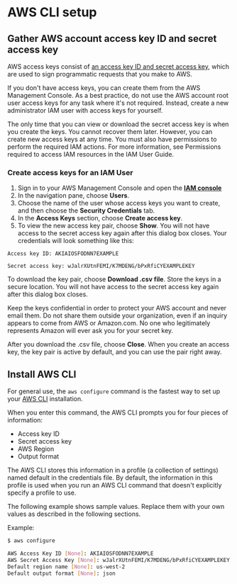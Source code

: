 # AWS CLI setup

## Gather AWS account access key ID and secret access key

AWS access keys consist of [an access key ID and secret access key](https://docs.aws.amazon.com/cli/latest/userguide/cli-configure-quickstart.html#cli-configure-quickstart-creds), which are used to sign programmatic requests that you make to AWS. 

If you don't have access keys, you can create them from the AWS Management Console. As a best practice, do not use the AWS account root user access keys for any task where it's not required. Instead, create a new administrator IAM user with access keys for yourself.

The only time that you can view or download the secret access key is when you create the keys. You cannot recover them later. However, you can create new access keys at any time. You must also have permissions to perform the required IAM actions. For more information, see Permissions required to access IAM resources in the IAM User Guide.

### Create access keys for an IAM User

1. Sign in to your AWS Management Console and open the [**IAM console**](https://console.aws.amazon.com/iam/)
2. In the navigation pane, choose **Users**.
3. Choose the name of the user whose access keys you want to create, and then choose the **Security Credentials** tab.
4. In the **Access Keys** section, choose **Create access key**.
5. To view the new access key pair, choose **Show**. You will not have access to the secret access key again after this dialog box closes. Your credentials will look something like this:

```text
Access key ID: AKIAIOSFODNN7EXAMPLE

Secret access key: wJalrXUtnFEMI/K7MDENG/bPxRfiCYEXAMPLEKEY
```

To download the key pair, choose **Download .csv file**. Store the keys in a secure location. You will not have access to the secret access key again after this dialog box closes.

Keep the keys confidential in order to protect your AWS account and never email them. Do not share them outside your organization, even if an inquiry appears to come from AWS or Amazon.com. No one who legitimately represents Amazon will ever ask you for your secret key.

After you download the .csv file, choose **Close**. When you create an access key, the key pair is active by default, and you can use the pair right away.

## Install AWS CLI

For general use, the `aws configure` command is the fastest way to set up your [AWS CLI](https://docs.aws.amazon.com/cli/latest/userguide/cli-chap-configure.html) installation.

When you enter this command, the AWS CLI prompts you for four pieces of information:

* Access key ID
* Secret access key
* AWS Region
* Output format

The AWS CLI stores this information in a profile (a collection of settings) named default in the credentials file. By default, the information in this profile is used when you run an AWS CLI command that doesn't explicitly specify a profile to use.

The following example shows sample values. Replace them with your own values as described in the following sections.

Example:

```bash
$ aws configure

AWS Access Key ID [None]: AKIAIOSFODNN7EXAMPLE
AWS Secret Access Key [None]: wJalrXUtnFEMI/K7MDENG/bPxRfiCYEXAMPLEKEY
Default region name [None]: us-west-2
Default output format [None]: json
```
